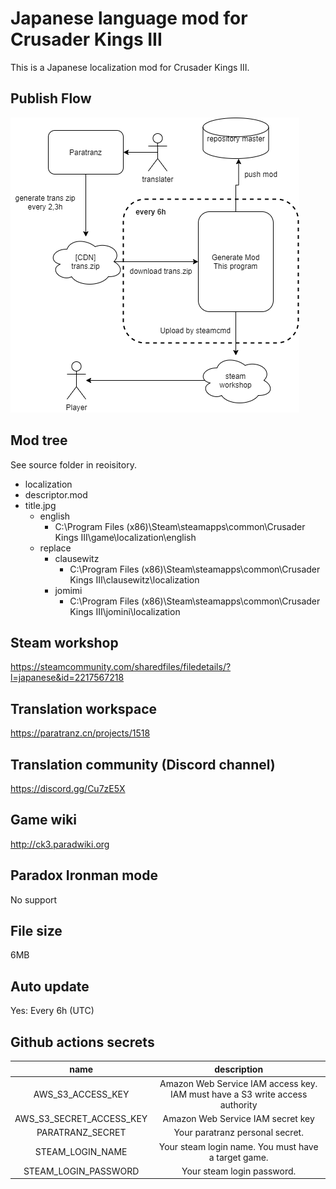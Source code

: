 # Japanese language mod for Crusader Kings III

This is a Japanese localization mod for Crusader Kings III.

## Publish Flow

![flow](flow.png)

## Mod tree

See source folder in reoisitory.

- localization
- descriptor.mod
- title.jpg
  - english
    - C:\Program Files (x86)\Steam\steamapps\common\Crusader Kings III\game\localization\english
  - replace
    - clausewitz
      - C:\Program Files (x86)\Steam\steamapps\common\Crusader Kings III\clausewitz\localization
    - jomimi
      - C:\Program Files (x86)\Steam\steamapps\common\Crusader Kings III\jomini\localization
  
## Steam workshop

https://steamcommunity.com/sharedfiles/filedetails/?l=japanese&id=2217567218

## Translation workspace

https://paratranz.cn/projects/1518

## Translation community (Discord channel)

https://discord.gg/Cu7zE5X

## Game wiki

http://ck3.paradwiki.org

## Paradox Ironman mode
No support

## File size

6MB

## Auto update

Yes: Every 6h (UTC)

## Github actions secrets

| name | description |
|:---:|:---:|
| AWS_S3_ACCESS_KEY | Amazon Web Service IAM access key. IAM must have a S3 write access authority|
| AWS_S3_SECRET_ACCESS_KEY | Amazon Web Service IAM secret key|
| PARATRANZ_SECRET | Your paratranz personal secret.|
| STEAM_LOGIN_NAME | Your steam login name. You must have a target game.|
| STEAM_LOGIN_PASSWORD | Your steam login password.|
